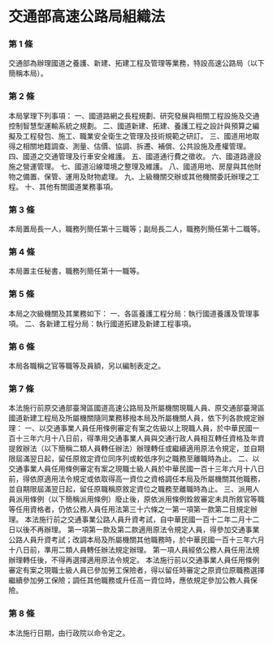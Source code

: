 # 交通部高速公路局組織法

### 第 1 條

交通部為辦理國道之養護、新建、拓建工程及管理等業務，特設高速公路局（以下簡稱本局）。

### 第 2 條

本局掌理下列事項：
一、國道路網之長程規劃、研究發展與相關工程設施及交通控制智慧型運輸系統之規劃。
二、國道新建、拓建、養護工程之設計與預算之編擬及工程發包、施工、職業安全衛生之管理及技術規範之研訂。
三、國道用地取得之相關地籍調查、測量、估價、協調、拆遷、補償、公共設施及產權管理。
四、國道之交通管理及行車安全維護。
五、國道通行費之徵收。
六、國道路邊設施之營運管理。
七、國道沿線環境之整理及維護。
八、國道用地、房屋與其他財物之備置、保管、運用及財物處理。
九、上級機關交辦或其他機關委託辦理之工程。
十、其他有關國道業務事項。

### 第 3 條

本局置局長一人，職務列簡任第十三職等；副局長二人，職務列簡任第十二職等。

### 第 4 條

本局置主任秘書，職務列簡任第十一職等。

### 第 5 條

本局之次級機關及其業務如下：
一、各區養護工程分局：執行國道養護及管理事項。
二、各新建工程分局：執行國道拓建及新建工程事項。

### 第 6 條

本局各職稱之官等職等及員額，另以編制表定之。

### 第 7 條

本法施行前原交通部臺灣區國道高速公路局及所屬機關現職人員、原交通部臺灣區國道新建工程局及所屬機關隨同業務移撥本局及所屬機關人員，依下列各款規定辦理：
一、以交通事業人員任用條例審定有案之佐級以上現職人員，於中華民國一百十三年六月十八日前，得準用交通事業人員與交通行政人員相互轉任資格及年資提敘辦法（以下簡稱二類人員轉任辦法）辦理轉任或繼續適用原法令規定，並自期限屆滿翌日起，留任原敘定資位同序列或較低序列之職務至離職時為止。
二、以交通事業人員任用條例審定有案之現職士級人員於中華民國一百十三年六月十八日前，得依原適用法令規定或依取得高一資位之資格調任本局及所屬機關其他職務，並自期限屆滿翌日起，留任原職稱原敘定資位之職務至離職時為止。
三、派用人員派用條例（以下簡稱派用條例）廢止後，原依派用條例銓敘審定未具所敘官等職等任用資格者，仍依公務人員任用法第三十六條之一第一項第一款第二目規定辦理。
本法施行前之交通事業公路人員升資考試，自中華民國一百十二年二月十二日以後不再辦理。
第一項第一款及第二款適用原法令規定人員，得參加交通事業公路人員升資考試；改調本局及所屬機關其他職務時，於中華民國一百十三年六月十八日前，準用二類人員轉任辦法規定辦理。
第一項人員經依公務人員任用法規辦理轉任後，不得再選擇適用原法令規定。
本法施行前以交通事業人員任用條例審定有案之現職士級人員已參加勞工保險者，得以留任時審定之原資位原職務選擇繼續參加勞工保險；調任其他職務或升任高一資位時，應依規定參加公教人員保險。

### 第 8 條

本法施行日期，由行政院以命令定之。
